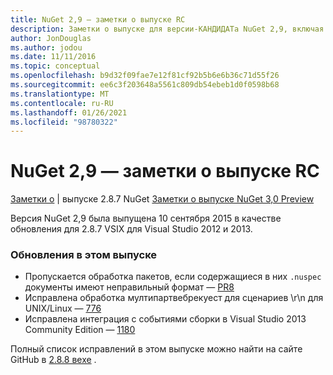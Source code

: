 ```yaml
---
title: NuGet 2,9 — заметки о выпуске RC
description: Заметки о выпуске для версии-КАНДИДАТа NuGet 2,9, включая известные проблемы, исправления ошибок, добавленные функции и DCR.
author: JonDouglas
ms.author: jodou
ms.date: 11/11/2016
ms.topic: conceptual
ms.openlocfilehash: b9d32f09fae7e12f81cf92b5b6e6b36c71d55f26
ms.sourcegitcommit: ee6c3f203648a5561c809db54ebeb1d0f0598b68
ms.translationtype: MT
ms.contentlocale: ru-RU
ms.lasthandoff: 01/26/2021
ms.locfileid: "98780322"
---
```

# <a name="nuget-29-rc-release-notes"></a>NuGet 2,9 — заметки о выпуске RC

[Заметки о](../release-notes/nuget-2.8.7.md)  |  выпуске 2.8.7 NuGet [Заметки о выпуске NuGet 3,0 Preview](../release-notes/nuget-3.0-preview.md)

Версия NuGet 2,9 была выпущена 10 сентября 2015 в качестве обновления для 2.8.7 VSIX для Visual Studio 2012 и 2013.

### <a name="updates-in-this-release"></a>Обновления в этом выпуске

* Пропускается обработка пакетов, если содержащиеся в них `.nuspec` документы имеют неправильный формат — [PR8](https://github.com/NuGet/NuGet2/pull/8)
* Исправлена обработка мултипартвебрекуест для сценариев \r\n для UNIX/Linux — [776](https://github.com/NuGet/Home/issues/776)
* Исправлена интеграция с событиями сборки в Visual Studio 2013 Community Edition — [1180](https://github.com/NuGet/Home/issues/1180)


Полный список исправлений в этом выпуске можно найти на сайте GitHub в [2.8.8 вехе](https://github.com/NuGet/Home/issues?q=milestone%3A2.8.8+is%3Aclosed) .
